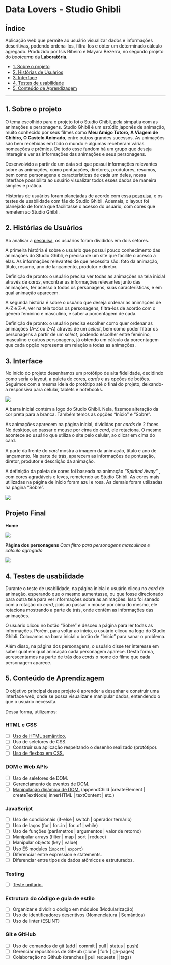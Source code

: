 # Data Lovers - Studio Ghibli

## Índice

Aplicação web que permite ao usuário visualizar dados e informações descritivas, podendo ordena-los, filtra-los e obter um determinado cálculo agregado. Produzido por Isis Ribeiro e Mayara Bezerra, no segundo projeto do _bootcamp_ da **Laboratória**.

- [1. Sobre o projeto](#1-sobre-o-projeto)
- [2. Histórias de Usuários](#2-histórias-de-usuários)
- [3. Interface](#3-interface)
- [4. Testes de usabilidade](#4-testes-de-usabilidade)
- [5. Conteúdo de Aprendizagem](#5-conteúdo-de-aprendizagem) 

---

## 1. Sobre o projeto

O tema escolhido para o projeto foi o Studio Ghibli, pela simpatia com as animações e personagens. 
Studio Ghibli é um estúdio japonês de animação, muito conhecido por seus filmes como **Meu Amigo Totoro, A Viagem de Chihiro, O Castelo Animado**, entre outros grandes sucessos. As animações são bem recebidas em todo o mundo e algumas receberam várias nomeações e prêmios. De todo esse fandom há um grupo que deseja interagir e ver as informações das animações e seus personagens.

Desenvolvido a partir de um data set que possui informações relevantes sobre as animações, como pontuações, diretores, produtores, resumos, bem como personagens e características de cada um deles, nossa interface possibilita ao usuário visualizar todos esses dados de maneira simples e prática.

Histórias de usuários foram planejadas de acordo com essa [pesquisa](https://github.com/isisnoron/SAP006-data-lovers/blob/main/src/data/ghibli/README.md), e os testes de usabilidade com fãs do Studio Ghibli. Ademais, o layout foi planejado de forma que facilitasse o acesso do usuário, com cores que remetem ao Studio Ghibli.

## 2. Histórias de Usuários

Ao analisar a [pesquisa](https://github.com/isisnoron/SAP006-data-lovers/blob/main/src/data/ghibli/README.md), os usuários foram divididos em dois setores.

A primeira história é sobre o usuário que possui pouco conhecimento das animações do Studio Ghibli, e precisa de um site que facilite o acesso a elas. As informações relevantes de que necessita são: foto da animação, título, resumo, ano de lançamento, produtor e diretor.

Definição de pronto: o usuário precisa ver todas as animações na tela inicial através de _cards_, encontrar as informações relevantes junto das animações, ter acesso a todos os personagens, suas características, e em qual animação aparecem.

A segunda história é sobre o usuário que deseja ordenar as animações de A-Z e Z-A, ver na tela todos os personagens, filtra-los de acordo com o gênero feminino e masculino, e saber a porcentagem de cada.

Definição de pronto: o usuário precisa escolher como quer ordenar as animações (A-Z ou Z-A) através de um _select_, bem como poder filtrar os personagens a partir de um _select_, podendo escolher entre feminino, masculino e outros personagens, já obtendo um cálculo da porcentagem que cada opção representa em relação a todas as animações. 


## 3. Interface

No início do projeto desenhamos um protótipo de alta fidelidade, decidindo como seria o layout, a paleta de cores, _cards_ e as opções de botões. Seguimos com a mesma ideia do protótipo até o final do projeto, deixando-a responsiva para celular, tablets e notebooks. 
 
<img src="src/img/prototipo2.png">

A barra inicial contém a logo do Studio Ghibli. Nela, fizemos alteração da cor preta para a branca. Também temos as opções “Início” e “Sobre”.

As animações aparecem na página inicial, divididas por _cards_ de 2 faces. No desktop, ao passar o mouse por cima do _card_, ele rotaciona. O mesmo acontece ao usuário que utiliza o site pelo celular, ao clicar em cima do card.

A parte da frente do _card_ mostra a imagem da animação, título e ano de lançamento. Na parte de trás, aparecem as informações de pontuação, diretor, produtor e descrição da animação.

A definição da paleta de cores foi baseada na animação _“Spirited Away”_ , com cores agradáveis e leves, remetendo ao Studio Ghibli. As cores mais utilizadas na página de início foram azul e rosa. As demais foram utilizadas na página “Sobre”.

<img src="src/img/paleta.jpg">


## Projeto Final


**Home**


<img src="src/img/iniciosfooter.gif">



**Página dos personagens** 
_Com filtro para personagens masculinos e cálculo agregado_


<img src="src/img/personagens.png">




## 4. Testes de usabilidade

Durante o teste de usabilidade, na página inicial o usuário clicou no _card_ de animação, esperando que o mesmo aumentasse, ou que fosse direcionado para outra tela para ver informações sobre as animações. Isso foi sanado com a rotação do _card_, pois ao passar o mouse por cima do mesmo, ele rotaciona mostrando a parte de trás, onde contém as informações das animações.

O usuário clicou no botão “Sobre” e desceu a página para ler todas as informações. Porém, para voltar ao início, o usuário clicou na logo do Studio Ghibli. Colocamos na barra inicial o botão de “Início” para sanar o problema. 

Além disso, na página dos personagens, o usuário disse ter interesse em saber qual em qual animação cada personagem aparece. Desta forma, acrescentamos na parte de trás dos _cards_ o nome do filme que cada personagem aparece.


## 5. Conteúdo de Aprendizagem

O objetivo principal desse projeto é aprender a desenhar e construir uma interface web, onde se possa visualizar e manipular dados, entendendo o que o usuário necessita.

Dessa forma, utilizamos:

### HTML e CSS

- [ ] [Uso de HTML semântico.](https://developer.mozilla.org/en-US/docs/Glossary/Semantics#Semantics_in_HTML)
- [ ] Uso de seletores de CSS.
- [ ] Construir sua aplicação respeitando o desenho realizado (protótipo).
- [ ] [Uso de flexbox em CSS.](https://css-tricks.com/snippets/css/a-guide-to-flexbox/)

### DOM e Web APIs

- [ ] Uso de seletores de DOM.
- [ ] Gerenciamento de eventos de DOM.
- [ ] [Manipulação dinâmica de DOM.](https://developer.mozilla.org/pt-BR/docs/DOM/Referencia_do_DOM/Introdu%C3%A7%C3%A3o) (appendChild |createElement | createTextNode| innerHTML | textContent | etc.)

### JavaScript

- [ ] Uso de condicionais (if-else | switch | operador ternário)
- [ ] Uso de laços (for | for..in | for..of | while)
- [ ] Uso de funções (parâmetros | argumentos | valor de retorno)
- [ ] Manipular arrays (filter | map | sort | reduce)
- [ ] Manipular objects (key | value)
- [ ] Uso ES modules ([`import`](https://developer.mozilla.org/en-US/docs/Web/JavaScript/Reference/Statements/import) | [`export`](https://developer.mozilla.org/en-US/docs/Web/JavaScript/Reference/Statements/export))
- [ ] Diferenciar entre expression e statements.
- [ ] Diferenciar entre tipos de dados atômicos e estruturados.

### Testing

- [ ] [Teste unitário.](https://jestjs.io/docs/pt-BR/getting-started)

### Estrutura do código e guia de estilo

- [ ] Organizar e dividir o código em módulos (Modularização)
- [ ] Uso de identificadores descritivos (Nomenclatura | Semântica)
- [ ] Uso de linter (ESLINT)

### Git e GitHub

- [ ] Uso de comandos de git (add | commit | pull | status | push)
- [ ] Gerenciar repositórios de GitHub (clone | fork | gh-pages)
- [ ] Colaboração no Github (branches | pull requests | |tags)
